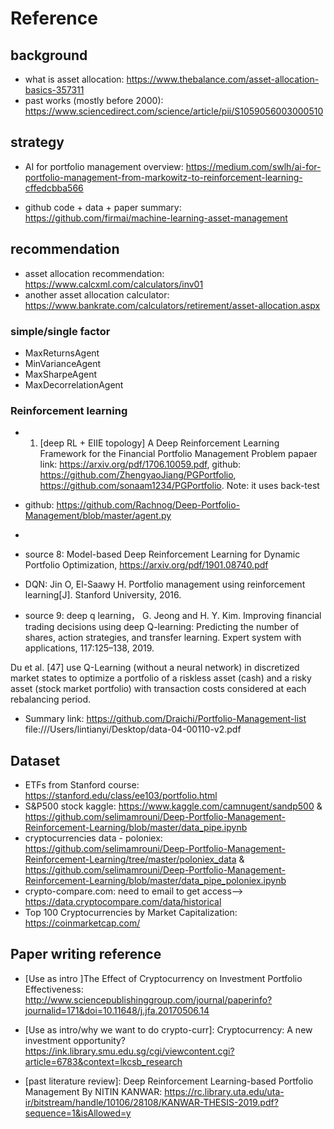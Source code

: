 # Reference

## background
- what is asset allocation: https://www.thebalance.com/asset-allocation-basics-357311
- past works (mostly before 2000): https://www.sciencedirect.com/science/article/pii/S1059056003000510

## strategy
- AI for portfolio management overview: https://medium.com/swlh/ai-for-portfolio-management-from-markowitz-to-reinforcement-learning-cffedcbba566

- github code + data + paper summary: https://github.com/firmai/machine-learning-asset-management

## recommendation
- asset allocation recommendation: https://www.calcxml.com/calculators/inv01
- another asset allocation calculator: https://www.bankrate.com/calculators/retirement/asset-allocation.aspx

### simple/single factor
- MaxReturnsAgent
- MinVarianceAgent
- MaxSharpeAgent
- MaxDecorrelationAgent

### Reinforcement learning
- 1. [deep RL + EIIE topology] A Deep Reinforcement Learning Framework for the Financial Portfolio Management Problem
papaer link: https://arxiv.org/pdf/1706.10059.pdf,
github: https://github.com/ZhengyaoJiang/PGPortfolio, https://github.com/sonaam1234/PGPortfolio. 
Note: it uses back-test

- [MaxReturn, Maxsharpe agents, etc.]: https://medium.com/swlh/ai-for-portfolio-management-from-markowitz-to-reinforcement-learning-cffedcbba566
github: https://github.com/Rachnog/Deep-Portfolio-Management/blob/master/agent.py

- [easy PG implementation]: https://github.com/liangzp/Reinforcement-learning-in-portfolio-management- 

- source 8: Model-based Deep Reinforcement Learning for Dynamic Portfolio Optimization, https://arxiv.org/pdf/1901.08740.pdf
- DQN: Jin O, El-Saawy H. Portfolio management using reinforcement learning[J]. Stanford University, 2016.

- source 9: deep q learning， G. Jeong and H. Y. Kim. Improving financial trading decisions using deep Q-learning: Predicting the number of shares, action strategies, and transfer learning. Expert system with applications, 117:125–138, 2019.

Du et al. [47] use Q-Learning (without a neural network) in discretized market states to optimize a portfolio of a riskless asset (cash) and a risky asset (stock market portfolio) with transaction costs considered at each rebalancing period. 

- Summary link:
https://github.com/Draichi/Portfolio-Management-list
file:///Users/lintianyi/Desktop/data-04-00110-v2.pdf


## Dataset
- ETFs from Stanford course: https://stanford.edu/class/ee103/portfolio.html
- S&P500 stock kaggle: https://www.kaggle.com/camnugent/sandp500 & https://github.com/selimamrouni/Deep-Portfolio-Management-Reinforcement-Learning/blob/master/data_pipe.ipynb
- cryptocurrencies data - poloniex: https://github.com/selimamrouni/Deep-Portfolio-Management-Reinforcement-Learning/tree/master/poloniex_data & 
  https://github.com/selimamrouni/Deep-Portfolio-Management-Reinforcement-Learning/blob/master/data_pipe_poloniex.ipynb
- crypto-compare.com: need to email to get access--> https://data.cryptocompare.com/data/historical
- Top 100 Cryptocurrencies by Market Capitalization: https://coinmarketcap.com/


## Paper writing reference
- [Use as intro ]The Effect of Cryptocurrency on Investment Portfolio Effectiveness: http://www.sciencepublishinggroup.com/journal/paperinfo?journalid=171&doi=10.11648/j.jfa.20170506.14

- [Use as intro/why we want to do crypto-curr]: Cryptocurrency: A new investment opportunity?https://ink.library.smu.edu.sg/cgi/viewcontent.cgi?article=6783&context=lkcsb_research

- [past literature review]: Deep Reinforcement Learning-based Portfolio Management By NITIN KANWAR: https://rc.library.uta.edu/uta-ir/bitstream/handle/10106/28108/KANWAR-THESIS-2019.pdf?sequence=1&isAllowed=y
